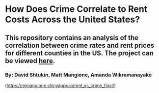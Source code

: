 # How Does Crime Correlate to Rent Costs Across the United States?

## This repository contains an analysis of the correlation between crime rates and rent prices for different counties in the US. The project can be viewed [here](https://mjmangione.shinyapps.io/rent_vs_crime_final/).

### By: David Shtukin, Matt Mangione, Amanda Wikramanayake
(https://mjmangione.shinyapps.io/rent_vs_crime_final/)
